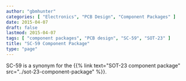```yaml
---
author: "gbmhunter"
categories: [ "Electronics", "PCB Design", "Component Packages" ]
date: 2015-04-07
draft: false
lastmod: 2015-04-07
tags: [ "component packages", "PCB design", "SC-59", "SOT-23" ]
title: "SC-59 Component Package"
type: "page"
---
```


SC-59 is a synonym for the {{% link text="SOT-23 component package" src="../sot-23-component-package" %}}.

